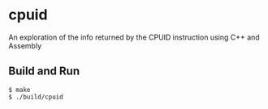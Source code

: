 # cpuid
An exploration of the info returned by the CPUID instruction using C++ and Assembly

## Build and Run

```shell
$ make
$ ./build/cpuid
```
